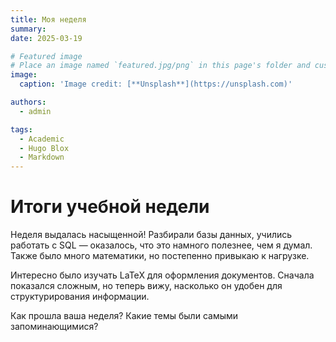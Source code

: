 ```yaml
---
title: Моя неделя
summary: 
date: 2025-03-19

# Featured image
# Place an image named `featured.jpg/png` in this page's folder and customize its options here.
image:
  caption: 'Image credit: [**Unsplash**](https://unsplash.com)'

authors:
  - admin

tags:
  - Academic
  - Hugo Blox
  - Markdown
---
```


# Итоги учебной недели  

Неделя выдалась насыщенной! Разбирали базы данных, учились работать с SQL — оказалось, что это намного полезнее, чем я думал. Также было много математики, но постепенно привыкаю к нагрузке.  

Интересно было изучать LaTeX для оформления документов. Сначала показался сложным, но теперь вижу, насколько он удобен для структурирования информации.  

Как прошла ваша неделя? Какие темы были самыми запоминающимися?  


